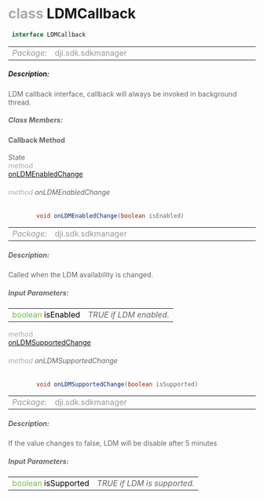 <div class="article"><h1 ><font color="#AAA">class </font>LDMCallback</h1></div>

~~~java
 interface LDMCallback 
~~~

<html><table class="table-supportedby"><tr valign="top"><td width=15%><font color="#999"><i>Package:</i></td><td width=85%><font color="#999">dji.sdk.sdkmanager</td></tr></table></html>



##### Description:



<font color="#666">LDM callback interface, callback will always be invoked in background thread.



##### Class Members:



#### Callback Method

<div class="api-row" id="djildmmanager_onldmenabledchangecallback"><div class="api-col left">State</div><div class="api-col middle" style="color:#AAA">method</div><div class="api-col right"><a class="trigger" href="#djildmmanager_onldmenabledchangecallback_inline">onLDMEnabledChange</a></div></div><div class="inline-doc" id="djildmmanager_onldmenabledchangecallback_inline"

><div class="article"><h6 ><font color="#AAA">method </font>onLDMEnabledChange</h6></div>

~~~java
        void onLDMEnabledChange(boolean isEnabled)
~~~

<html><table class="table-supportedby"><tr valign="top"><td width=15%><font color="#999"><i>Package:</i></td><td width=85%><font color="#999">dji.sdk.sdkmanager</td></tr></table></html>



##### Description:



<font color="#666">Called when the LDM availability is changed.



##### Input Parameters:

<html><table class="table-inline-parameters"><tr valign="top"><td><font color="#70BF41">boolean <font color="#000">isEnabled</td><td><font color="#666"><i>TRUE if LDM enabled.</i></td></tr></table></html></div>

<div class="api-row" id="djildmmanager_onldmsupportedchangecallback"><div class="api-col left"></div><div class="api-col middle" style="color:#AAA">method</div><div class="api-col right"><a class="trigger" href="#djildmmanager_onldmsupportedchangecallback_inline">onLDMSupportedChange</a></div></div><div class="inline-doc" id="djildmmanager_onldmsupportedchangecallback_inline"

><div class="article"><h6 ><font color="#AAA">method </font>onLDMSupportedChange</h6></div>

~~~java
        void onLDMSupportedChange(boolean isSupported)
~~~

<html><table class="table-supportedby"><tr valign="top"><td width=15%><font color="#999"><i>Package:</i></td><td width=85%><font color="#999">dji.sdk.sdkmanager</td></tr></table></html>



##### Description:



<font color="#666">If the value changes to false, LDM will be disable after 5 minutes



##### Input Parameters:

<html><table class="table-inline-parameters"><tr valign="top"><td><font color="#70BF41">boolean <font color="#000">isSupported</td><td><font color="#666"><i>TRUE if LDM is supported.</i></td></tr></table></html></div>


